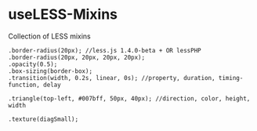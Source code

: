 useLESS-Mixins
===========

Collection of LESS mixins

	.border-radius(20px); //less.js 1.4.0-beta + OR lessPHP
	.border-radius(20px, 20px, 20px, 20px);
	.opacity(0.5);
	.box-sizing(border-box);
	.transition(width, 0.2s, linear, 0s); //property, duration, timing-function, delay

	.triangle(top-left, #007bff, 50px, 40px); //direction, color, height, width

	.texture(diagSmall);